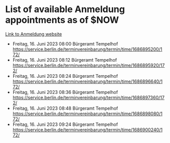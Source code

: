 # List of available Anmeldung appointments as of $NOW
[Link to Anmeldung website](https://service.berlin.de/terminvereinbarung/termin/tag.php?termin=1&anliegen[]=120686&dienstleisterlist=122210,122217,327316,122219,327312,122227,327314,122231,327346,122243,327348,122254,122252,329742,122260,329745,122262,329748,122271,327278,122273,327274,122277,327276,330436,122280,327294,122282,327290,122284,327292,122291,327270,122285,327266,122286,327264,122296,327268,150230,329760,122297,327286,122294,327284,122312,329763,122314,329775,122304,327330,122311,327334,122309,327332,317869,122281,327352,122279,329772,122283,122276,327324,122274,327326,122267,329766,122246,327318,122251,327320,122257,327322,122208,327298,122226,327300&herkunft=http%3A%2F%2Fservice.berlin.de%2Fdienstleistung%2F120686%2F)
- Freitag, 16. Juni 2023 08:00 Bürgeramt Tempelhof https://service.berlin.de/terminvereinbarung/termin/time/1686895200/172/
- Freitag, 16. Juni 2023 08:12 Bürgeramt Tempelhof https://service.berlin.de/terminvereinbarung/termin/time/1686895920/172/
- Freitag, 16. Juni 2023 08:24 Bürgeramt Tempelhof https://service.berlin.de/terminvereinbarung/termin/time/1686896640/172/
- Freitag, 16. Juni 2023 08:36 Bürgeramt Tempelhof https://service.berlin.de/terminvereinbarung/termin/time/1686897360/172/
- Freitag, 16. Juni 2023 08:48 Bürgeramt Tempelhof https://service.berlin.de/terminvereinbarung/termin/time/1686898080/172/
- Freitag, 16. Juni 2023 09:24 Bürgeramt Tempelhof https://service.berlin.de/terminvereinbarung/termin/time/1686900240/172/
